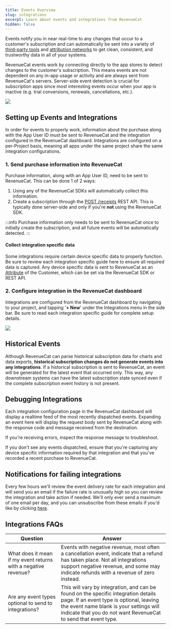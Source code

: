 ```yaml
---
title: Events Overview
slug: integrations
excerpt: Learn about events and integrations from RevenueCat
hidden: false
---
```


Events notify you in near real-time to any changes that occur to a customer's subscription and can automatically be sent into a variety of [third-party tools](/integrations/third-party-integrations) and [attribution networks](/integrations/attribution) to get clean, consistent, and trustworthy data in all of your systems.

RevenueCat events work by connecting directly to the app stores to detect changes to the customer's subscription. This means events are not dependent on any in-app usage or activity and are always sent from RevenueCat's servers. Server-side event detection is crucial for subscription apps since most interesting events occur when your app is inactive (e.g. trial conversions, renewals, cancellations, etc.).

![](/images/647d2a5-Screenshot_2023-04-12_at_10.45.13_AM_190b5cacd3cda0ae8ca2e5a7172941c6.png)

## Setting up Events and Integrations

In order for events to properly work, information about the purchase along with the App User ID must be sent to RevenueCat and the integration configured in the RevenueCat dashboard. Integrations are configured on a per-Project basis, meaning all apps under the same project share the same integration configurations.

### 1. Send purchase information into RevenueCat

Purchase information, along with an App User ID, need to be sent to RevenueCat. This can be done 1 of 2 ways:

1. Using any of the RevenueCat SDKs will automatically collect this information.
2. Create a subscription through the [POST /receipts](https://www.revenuecat.com/reference/receipts) REST API. This is typically done server-side and only if you're **not** using the RevenueCat SDK.

:::info
Purchase information only needs to be sent to RevenueCat once to initially create the subscription, and all future events will be automatically detected.
:::

#### Collect integration specific data

Some integrations require certain device specific data to properly function. Be sure to review each integration specific guide here to ensure all required data is captured. Any device specific data is sent to RevenueCat as an [Attribute](/customers/customer-attributes) of the Customer, which can be set via the RevenueCat SDK or REST API.

### 2. Configure integration in the RevenueCat dashboard

Integrations are configured from the RevenueCat dashboard by navigating to your project, and tapping '**+ New**' under the Integrations menu in the side bar. Be sure to read each integration specific guide for complete setup details.

![](/images/4c8b15e-Screenshot_2023-04-12_at_2.01.00_PM_1e8f23f23ea00367c241e381c09478d4.png)

## Historical Events

Although RevenueCat can parse historical subscription data for charts and data exports, **historical subscription changes do not generate events into any integrations**. If a historical subscription is sent to RevenueCat, an event will be generated for the latest event that occurred only. This way, any downstream systems can have the latest subscription state synced even if the complete subscription event history is not present.

## Debugging Integrations

Each integration configuration page in the RevenueCat dashboard will display a realtime feed of the most recently dispatched events. Expanding an event here will display the request body sent by RevenueCat along with the response code and message received from the destination.

If you're receiving errors, inspect the response message to troubleshoot.

If you don't see any events dispatched, ensure that you're capturing any device specific information required by that integration and that you've recorded a recent purchase to RevenueCat.

## Notifications for failing integrations

Every few hours we'll review the event delivery rate for each integration and will send you an email if the failure rate is unusually high so you can review the integration and take action if needed. We'll only ever send a maximum of one email per day, and you can unsubscribe from these emails if you'd like by clicking [here](https://app.revenuecat.com/settings/notifications).

## Integrations FAQs

| Question                                                       | Answer                                                                                                                                                                                                                                       |
| -------------------------------------------------------------- | -------------------------------------------------------------------------------------------------------------------------------------------------------------------------------------------------------------------------------------------- |
| What does it mean if my event returns with a negative revenue? | Events with negative revenue, most often a cancellation event, indicate that a refund has taken place. Not all integrations support negative revenue, and some may indicate refunds with a revenue of zero instead.                          |
| Are any event types optional to send to integrations?          | This will vary by integration, and can be found on the specific integration details page. If an event type is optional, leaving the event name blank is your settings will indicate that you do not want RevenueCat to send that event type. |
